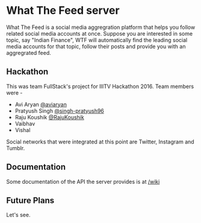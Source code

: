 # What The Feed server

What The Feed is a social media aggregration platform that helps you follow related social media accounts at once. Suppose you are interested in some topic, say "Indian Finance", WTF will automatically find the leading social media accounts for that topic, follow their posts and provide you with an aggregrated feed.


## Hackathon

This was team FullStack's project for IIITV Hackathon 2016. Team members were - 
* Avi Aryan [@aviaryan](https://github.com/aviaryan)
* Pratyush Singh [@singh-pratyush96](https://github.com/singh-pratyush96)
* Raju Koushik [@RajuKoushik](https://github.com/RajuKoushik)
* Vaibhav
* Vishal

Social networks that were integrated at this point are Twitter, Instagram and Tumblr.


## Documentation

Some documentation of the API the server provides is at [/wiki](wiki)


## Future Plans

Let's see.